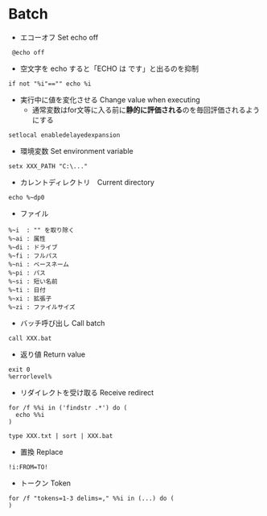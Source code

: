 # Batch

* エコーオフ Set echo off
~~~
 @echo off
~~~
* 空文字を echo すると「ECHO は <OFF> です」と出るのを抑制
~~~
if not "%i"=="" echo %i
~~~

* 実行中に値を変化させる Change value when executing
  * 通常変数はfor文等に入る前に**静的に評価される**のを毎回評価されるようにする
~~~
setlocal enabledelayedexpansion
~~~

* 環境変数 Set environment variable
~~~
setx XXX_PATH "C:\..."
~~~

* カレントディレクトリ　Current directory
~~~
echo %~dp0
~~~

* ファイル
~~~
%~i  : "" を取り除く
%~ai : 属性
%~di : ドライブ
%~fi : フルパス
%~ni : ベースネーム
%~pi : パス
%~si : 短い名前
%~ti : 日付
%~xi : 拡張子
%~zi : ファイルサイズ
~~~

* バッチ呼び出し Call batch
~~~
call XXX.bat
~~~

* 返り値 Return value
~~~
exit 0
%errorlevel%
~~~

* リダイレクトを受け取る Receive redirect
~~~
for /f %%i in ('findstr .*') do (
  echo %%i
)
~~~
~~~
type XXX.txt | sort | XXX.bat
~~~

* 置換 Replace
~~~
!i:FROM=TO!
~~~

* トークン Token
~~~
for /f "tokens=1-3 delims=," %%i in (...) do (
)
~~~